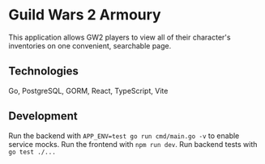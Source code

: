 # Guild Wars 2 Armoury 
This application allows GW2 players to view all of their character's inventories on one convenient, searchable page. 

## Technologies 
Go, PostgreSQL, GORM,
React, TypeScript, Vite

## Development
Run the backend with `APP_ENV=test go run cmd/main.go -v` to enable service mocks.
Run the frontend with `npm run dev`.
Run backend tests with `go test ./...`
